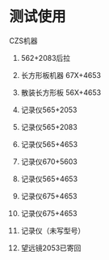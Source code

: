 # 测试使用



CZS机器

1. 562+2083后拉

2. 长方形板机器 67X+4653
3. 散装长方形板 56X+4653

4. 记录仪565+2053
5. 记录仪565+2083
6. 记录仪565+4653

7. 记录仪670+5603
8. 记录仪565+4653
9. 记录仪675+4653

10. 记录仪675+4653
11. 记录仪（未写型号）
    
12. 望远镜2053已寄回
   





